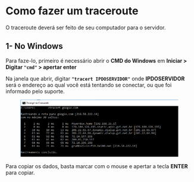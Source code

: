 # Como fazer um traceroute

O traceroute deverá ser feito de seu computador para o servidor.

## **1- No Windows**

Para faze-lo, primeiro é necessário abrir o **CMD do Windows** em **Iniciar > Digitar `"cmd"` > apertar enter**

Na janela que abrir, digitar **`"tracert IPDOSERVIDOR"`** onde **IPDOSERVIDOR** será o endereço ao qual você está tentando se conectar, ou que foi informado pelo suporte.

<figure><img src="../.gitbook/assets/image (4).png" alt=""><figcaption></figcaption></figure>

Para copiar os dados, basta marcar com o mouse e apertar a tecla **ENTER** para copiar.
